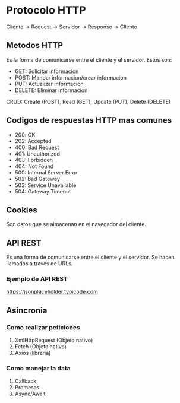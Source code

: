 # Protocolo HTTP

Cliente -> Request -> Servidor -> Response -> Cliente

## Metodos HTTP
Es la forma de comunicarse entre el cliente y el servidor. Estos son:
- GET: Solicitar informacion
- POST: Mandar informacion/crear informacion
- PUT: Actualizar informacion
- DELETE: Eliminar informacion

CRUD: Create (POST), Read (GET), Update (PUT), Delete (DELETE)

## Codigos de respuestas HTTP mas comunes
* 200: OK
* 202: Accepted
* 400: Bad Request
* 401: Unauthorized
* 403: Forbidden
* 404: Not Found
* 500: Internal Server Error
* 502: Bad Gateway
* 503: Service Unavailable
* 504: Gateway Timeout

## Cookies
Son datos que se almacenan en el navegador del cliente.

## API REST
Es una forma de comunicarse entre el cliente y el servidor. Se hacen llamados a traves de URLs.

### Ejemplo de API REST
https://jsonplaceholder.typicode.com

## Asincronia

### Como realizar peticiones
1. XmlHttpRequest (Objeto nativo)
2. Fetch (Objeto nativo)
3. Axios (libreria)

### Como manejar la data
1. Callback
2. Promesas
3. Async/Await